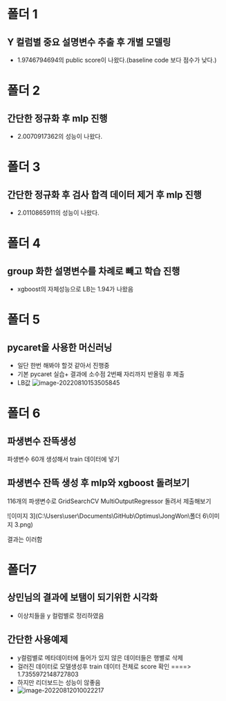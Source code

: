 # 폴더 1
## Y 컬럼별 중요 설명변수 추출 후 개별 모델링
- 1.9746794694의 public score이 나왔다.(baseline code 보다 점수가 낮다.)
# 폴더 2
## 간단한 정규화 후 mlp 진행
- 2.0070917362의 성능이 나왔다.
# 폴더 3
## 간단한 정규화 후 검사 합격 데이터 제거 후 mlp 진행
- 2.0110865911의 성능이 나왔다.

# 폴더 4

## group 화한 설명변수를 차례로 빼고 학습 진행

- xgboost의 자체성능으로 LB는 1.94가 나왔음

# 폴더 5

## pycaret을 사용한 머신러닝

- 일단 한번 해봐야 할것 같아서 진행중
- 기본 pycaret 실습+ 결과에 소수점 2번째 자리까지 반올림 후 제출
- LB값 ![image-20220810153505845](D:\다운로드\image-20220810153505845.png)



# 폴더 6

## 파생변수 잔뜩생성

파생변수 60개 생성해서 train 데이터에 넣기

## 파생변수 잔뜩 생성 후 mlp와 xgboost 돌려보기

116개의 파생변수로 GridSearchCV MultiOutputRegressor 돌려서 제출해보기

![이미지 3](C:\Users\user\Documents\GitHub\Optimus\JongWon\폴더 6\이미지 3.png)

결과는 이러함

# 폴더7

## 상민님의 결과에 보탬이 되기위한 시각화

- 이상치들을 y 컬럼별로 정리하였음

## 간단한 사용예제

- y컬럼별로 메타데이터에 들어가 있지 않은 데이터들은 행별로 삭제
- 걸러진 데이터로 모델생성후 train 데이터 전체로 score 확인 ====> 1.7355972148727803
- 하지만 리더보드는 성능이 않좋음
- ![image-20220812010022217](C:\Users\user\AppData\Roaming\Typora\typora-user-images\image-20220812010022217.png)
